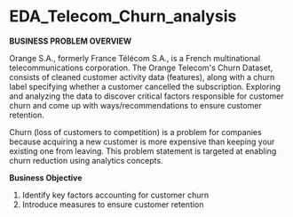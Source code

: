 # EDA_Telecom_Churn_analysis

**BUSINESS PROBLEM OVERVIEW**

Orange S.A., formerly France Télécom S.A., is a French multinational telecommunications corporation. The Orange Telecom's Churn Dataset, consists of cleaned customer activity data (features), along with a churn label specifying whether a customer cancelled the subscription. Exploring and analyzing the data to discover critical factors responsible for customer churn and come up with ways/recommendations to ensure customer retention.

Churn (loss of customers to competition) is a problem for companies because acquiring a new customer is more expensive than keeping your existing one from leaving. This problem statement is targeted at enabling churn reduction using analytics concepts.

**Business Objective**
1. Identify key factors accounting for customer churn
2. Introduce measures to ensure customer retention
